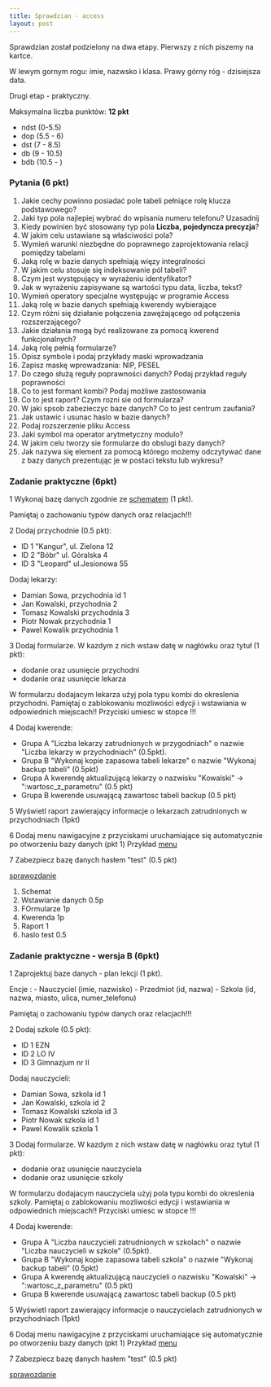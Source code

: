 ```yaml
---
title: Sprawdzian - access
layout: post
---
```


Sprawdzian został podzielony na dwa etapy.
Pierwszy z nich piszemy na kartce. 

W lewym gornym rogu: imie, nazwsko i klasa. Prawy górny róg - dzisiejsza data. 

Drugi etap - praktyczny. 

Maksymalna liczba punktów: __12 pkt__
- ndst (0-5.5)
- dop (5.5 - 6)
- dst (7 - 8.5)
- db (9 - 10.5)
- bdb (10.5 - ) 


### Pytania (6 pkt) 

1. Jakie cechy powinno posiadać pole tabeli pełniące rolę klucza podstawowego?
2. Jaki typ pola najlepiej wybrać do wpisania numeru telefonu? Uzasadnij
3. Kiedy powinien być stosowany typ pola __Liczba, pojedyncza precyzja__?
4. W jakim celu ustawiane są właściwości pola?
5. Wymień warunki niezbędne do poprawnego zaprojektowania relacji pomiędzy tabelami
6. Jaką rolę w bazie danych spełniają więzy integralności
7. W jakim celu stosuje się indeksowanie pól tabeli?
8. Czym jest występujący w wyrażeniu identyfikator?
9. Jak w wyrażeniu zapisywane są wartości typu data, liczba, tekst?
10. Wymień operatory specjalne występując w programie Access
11. Jaką rolę w bazie danych spełniają kwerendy wybierające
12. Czym różni się działanie połączenia zawężającego od połączenia rozszerzającego?
13. Jakie działania mogą być realizowane za pomocą kwerend funkcjonalnych?
14. Jaką rolę pełnią formularze?
15. Opisz symbole i podaj przykłady maski wprowadzania
16. Zapisz maskę wprowadzania: NIP, PESEL
17. Do czego służą reguły poprawności danych? Podaj przykład reguły poprawności
18. Co to jest formant kombi? Podaj możliwe zastosowania
19. Co to jest raport? Czym rozni sie od formularza?
20. W jaki spsob zabezieczyc baze danych? Co to jest centrum zaufania?
21. Jak ustawic i usunac haslo w bazie danych?
22. Podaj rozszerzenie pliku Access
23. Jaki symbol ma operator arytmetyczny modulo?
24. W jakim celu tworzy sie formularze do obslugi bazy danych?
25. Jak nazywa się element za pomocą którego możemy odczytywać dane z bazy danych prezentując je w postaci tekstu lub wykresu?



### Zadanie praktyczne (6pkt)


1 Wykonaj bazę danych zgodnie ze [schematem](/materialy-access/sprawdzian/schemat.PNG) (1 pkt).

Pamiętaj o zachowaniu typów danych oraz relacjach!!!

2 Dodaj przychodnie (0.5 pkt):
 - ID 1 "Kangur", ul. Zielona 12
 - ID 2 "Bóbr" ul. Góralska 4
 - ID 3 "Leopard" ul.Jesionowa 55
 
Dodaj lekarzy:
 - Damian Sowa, przychodnia id 1
 - Jan Kowalski, przychodnia 2
 - Tomasz Kowalski przychodnia 3
 - Piotr Nowak przychodnia 1
 - Pawel Kowalik przychodnia 1

 
3 Dodaj formularze. W kazdym z nich wstaw datę w nagłówku oraz tytuł (1 pkt):
 - dodanie oraz usunięcie przychodni
 - dodanie oraz usunięcie lekarza

W formularzu dodajacym lekarza użyj pola typu kombi do okreslenia przychodni. 
Pamiętaj o zablokowaniu mozliwości edycji i wstawiania w odpowiednich miejscach!!
Przyciski umiesc w stopce !!!

4 Dodaj kwerende:
  - Grupa A "Liczba lekarzy zatrudnionych w przygodniach" o nazwie "Liczba lekarzy w przychodniach" (0.5pkt).
  - Grupa B "Wykonaj kopie zapasowa tabeli lekarze" o nazwie "Wykonaj backup tabeli" (0.5pkt)
  - Grupa A kwerendę aktualizującą lekarzy o nazwisku "Kowalski" -> ":wartosc_z_parametru" (0.5 pkt)
  - Grupa B kwerende usuwającą zawartosc tabeli backup (0.5 pkt)
  
5 Wyświetl raport zawierający informacje o lekarzach zatrudnionych w przychodniach (1pkt)

6 Dodaj menu nawigacyjne z przyciskami uruchamiające się automatycznie po otworzeniu bazy danych (pkt 1)
Przykład [menu](/materialy-access/sprawdzian/menu.PNG)

7 Zabezpiecz bazę danych hasłem "test" (0.5 pkt)


[sprawozdanie](/materialy-access/sprawdzian/sprawozdanie.odt)


1. Schemat 
2. Wstawianie danych 0.5p
3. FOrmularze 1p
4. Kwerenda 1p
5. Raport 1
6. haslo test 0.5




### Zadanie praktyczne - wersja B (6pkt)


1 Zaprojektuj baze danych - plan lekcji (1 pkt).
 
 Encje : 
    - Nauczyciel (imie, nazwisko)
    - Przedmiot (id, nazwa)
    - Szkola (id, nazwa, miasto, ulica, numer_telefonu)
       
    
Pamiętaj o zachowaniu typów danych oraz relacjach!!!

2 Dodaj szkole (0.5 pkt):
 - ID 1 EZN 
 - ID 2 LO IV
 - ID 3 Gimnazjum nr II
 
Dodaj nauczycieli:
 - Damian Sowa, szkola id 1
 - Jan Kowalski, szkola id 2
 - Tomasz Kowalski szkola id 3
 - Piotr Nowak szkola id 1
 - Pawel Kowalik szkola 1

 
3 Dodaj formularze. W kazdym z nich wstaw datę w nagłówku oraz tytuł (1 pkt):
 - dodanie oraz usunięcie nauczyciela
 - dodanie oraz usunięcie szkoly

W formularzu dodajacym nauczyciela użyj pola typu kombi do okreslenia szkoly. 
Pamiętaj o zablokowaniu mozliwości edycji i wstawiania w odpowiednich miejscach!!
Przyciski umiesc w stopce !!!

4 Dodaj kwerende:
  - Grupa A "Liczba nauczycieli zatrudnionych w szkolach" o nazwie "Liczba nauczycieli w szkole" (0.5pkt).
  - Grupa B "Wykonaj kopie zapasowa tabeli szkola" o nazwie "Wykonaj backup tabeli" (0.5pkt)
  - Grupa A kwerendę aktualizującą nauczycieli o nazwisku "Kowalski" -> ":wartosc_z_parametru" (0.5 pkt)
  - Grupa B kwerende usuwającą zawartosc tabeli backup (0.5 pkt)
  
5 Wyświetl raport zawierający informacje o nauczycielach zatrudnionych w przychodniach (1pkt)

6 Dodaj menu nawigacyjne z przyciskami uruchamiające się automatycznie po otworzeniu bazy danych (pkt 1)
Przykład [menu](/materialy-access/sprawdzian/menu.PNG)

7 Zabezpiecz bazę danych hasłem "test" (0.5 pkt)


[sprawozdanie](/materialy-access/sprawdzian/sprawozdanie2.odt)




